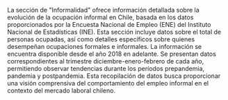 La sección de "Informalidad" ofrece información detallada sobre la evolución de la ocupación informal en Chile, basada en los datos proporcionados por la Encuesta Nacional de Empleo (ENE) del Instituto Nacional de Estadísticas (INE). Esta sección incluye datos sobre el total de personas ocupadas, así como detalles específicos sobre quienes desempeñan ocupaciones formales e informales. La información se encuentra disponible desde el año 2018 en adelante. Se presentan datos correspondientes al trimestre diciembre-enero-febrero de cada año, permitiendo observar tendencias durante los períodos prepandemia, pandemia y postpandemia. Esta recopilación de datos busca proporcionar una visión comprensiva del comportamiento del empleo informal en el contexto del mercado laboral chileno.
